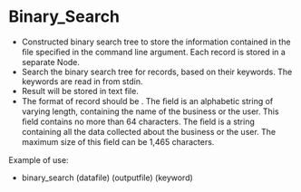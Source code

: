 # Binary_Search

- Constructed binary search tree to store the information contained in the ﬁle speciﬁed in the command line argument. Each record is stored in a separate Node.
- Search the binary search tree for records, based on their keywords. The keywords are read in from stdin.
- Result will be stored in text file.
- The format of record should be <name> <data>. The ﬁeld <name> is an alphabetic string of varying length, containing the name of the business or the user. This ﬁeld contains no more than 64 characters. The <data> ﬁeld is a string containing all the data collected about the business or the user. The maximum size of this ﬁeld can be 1,465 characters.

Example of use:
- binary_search (datafile) (outputfile) (keyword)
